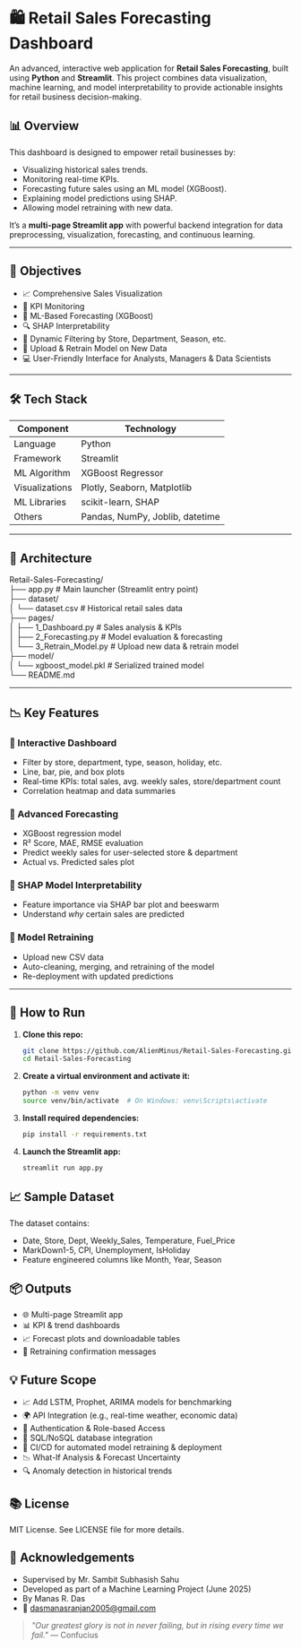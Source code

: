 # 🛍️ Retail Sales Forecasting Dashboard

An advanced, interactive web application for **Retail Sales Forecasting**, built using **Python** and **Streamlit**. This project combines data visualization, machine learning, and model interpretability to provide actionable insights for retail business decision-making.

## 📊 Overview

This dashboard is designed to empower retail businesses by:
- Visualizing historical sales trends.
- Monitoring real-time KPIs.
- Forecasting future sales using an ML model (XGBoost).
- Explaining model predictions using SHAP.
- Allowing model retraining with new data.

It’s a **multi-page Streamlit app** with powerful backend integration for data preprocessing, visualization, forecasting, and continuous learning.

---

## 🎯 Objectives

- 📈 Comprehensive Sales Visualization  
- 🧮 KPI Monitoring  
- 🧠 ML-Based Forecasting (XGBoost)  
- 🔍 SHAP Interpretability  
- 🧩 Dynamic Filtering by Store, Department, Season, etc.  
- 🔁 Upload & Retrain Model on New Data  
- 💻 User-Friendly Interface for Analysts, Managers & Data Scientists

---

## 🛠️ Tech Stack

| Component     | Technology                     |
|--------------|---------------------------------|
| Language      | Python                         |
| Framework     | Streamlit                      |
| ML Algorithm  | XGBoost Regressor              |
| Visualizations| Plotly, Seaborn, Matplotlib    |
| ML Libraries  | scikit-learn, SHAP             |
| Others        | Pandas, NumPy, Joblib, datetime|

---

## 📁 Architecture

Retail-Sales-Forecasting/  
├── app.py # Main launcher (Streamlit entry point)  
├── dataset/  
│ └── dataset.csv # Historical retail sales data  
├── pages/  
│ ├── 1_Dashboard.py # Sales analysis & KPIs  
│ ├── 2_Forecasting.py # Model evaluation & forecasting  
│ └── 3_Retrain_Model.py # Upload new data & retrain model  
├── model/  
│ └── xgboost_model.pkl # Serialized trained model  
└── README.md  

---

## 📉 Key Features

### 🔹 Interactive Dashboard
- Filter by store, department, type, season, holiday, etc.
- Line, bar, pie, and box plots
- Real-time KPIs: total sales, avg. weekly sales, store/department count
- Correlation heatmap and data summaries

### 🔹 Advanced Forecasting
- XGBoost regression model
- R² Score, MAE, RMSE evaluation
- Predict weekly sales for user-selected store & department
- Actual vs. Predicted sales plot

### 🔹 SHAP Model Interpretability
- Feature importance via SHAP bar plot and beeswarm
- Understand *why* certain sales are predicted

### 🔹 Model Retraining
- Upload new CSV data
- Auto-cleaning, merging, and retraining of the model
- Re-deployment with updated predictions

---

## 🧪 How to Run

1. **Clone this repo:**
   ```bash
   git clone https://github.com/AlienMinus/Retail-Sales-Forecasting.git
   cd Retail-Sales-Forecasting
   ```
2. **Create a virtual environment and activate it:**
   ```bash
   python -m venv venv
   source venv/bin/activate  # On Windows: venv\Scripts\activate
   ```
3. **Install required dependencies:**
   ```bash
   pip install -r requirements.txt
   ```
4. **Launch the Streamlit app:**
   ```bash
   streamlit run app.py
   ```
   
## 📈 Sample Dataset
The dataset contains:
- Date, Store, Dept, Weekly_Sales, Temperature, Fuel_Price
- MarkDown1-5, CPI, Unemployment, IsHoliday
- Feature engineered columns like Month, Year, Season

## 📦 Outputs
- 🌐 Multi-page Streamlit app
- 📊 KPI & trend dashboards
- 📈 Forecast plots and downloadable tables
- 🔁 Retraining confirmation messages

## 💡 Future Scope
- 📈 Add LSTM, Prophet, ARIMA models for benchmarking
- 🌍 API Integration (e.g., real-time weather, economic data)
- 🧾 Authentication & Role-based Access
- 💾 SQL/NoSQL database integration
- 🔁 CI/CD for automated model retraining & deployment
- 📉 What-If Analysis & Forecast Uncertainty
- 🔍 Anomaly detection in historical trends

## 📚 License
MIT License. See LICENSE file for more details.

## 🤝 Acknowledgements
- Supervised by Mr. Sambit Subhasish Sahu
- Developed as part of a Machine Learning Project (June 2025)
- By Manas R. Das
- 📧 dasmanasranjan2005@gmail.com

> *"Our greatest glory is not in never failing, but in rising every time we fail."* — Confucius

